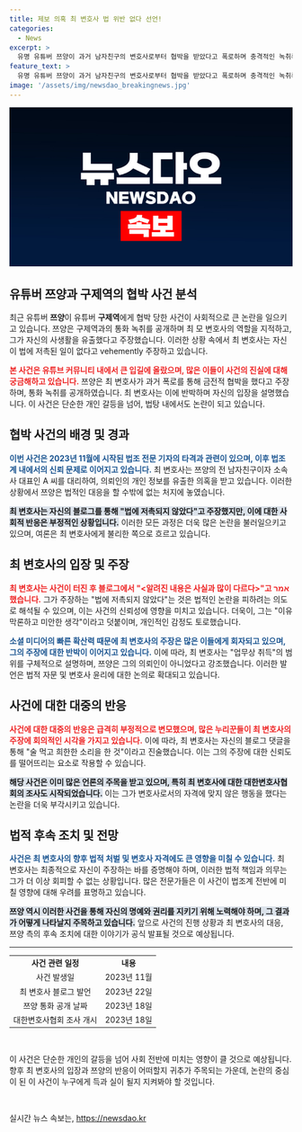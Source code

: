 ```yaml
---
title: 제보 의혹 최 변호사 법 위반 없다 선언!
categories:
  - News
excerpt: >
  유명 유튜버 쯔양이 과거 남자친구의 변호사로부터 협박을 받았다고 폭로하며 충격적인 녹취록을 공개했습니다. 최 변호사는 법 위반이 없다고 주장하며 반박하고 있고, 대한변호사협회는 조사를 개시했습니다. 진실은 과연 무엇일까요?
feature_text: >
  유명 유튜버 쯔양이 과거 남자친구의 변호사로부터 협박을 받았다고 폭로하며 충격적인 녹취록을 공개했습니다. 최 변호사는 법 위반이 없다고 주장하며 반박하고 있고, 대한변호사협회는 조사를 개시했습니다. 진실은 과연 무엇일까요?
image: '/assets/img/newsdao_breakingnews.jpg'
---
```


<p><img src="/assets/img/newsdao_breakingnews.jpg" alt="ontimetimes 속보" /></p>

<h2 data-ke-size="size26">유튜버 쯔양과 구제역의 협박 사건 분석</h2>

<p data-ke-size="size16">최근 유튜버 <b>쯔양</b>이 유튜버 <b>구제역</b>에게 협박 당한 사건이 사회적으로 큰 논란을 일으키고 있습니다. 쯔양은 구제역과의 통화 녹취를 공개하며 최 모 변호사의 역할을 지적하고, 그가 자신의 사생활을 유출했다고 주장했습니다. 이러한 상황 속에서 최 변호사는 자신이 법에 저촉된 일이 없다고 vehemently 주장하고 있습니다.</p>

<p data-ke-size="size16"><b><span style="color: #ee2323;">본 사건은 유튜브 커뮤니티 내에서 큰 입길에 올랐으며, 많은 이들이 사건의 진실에 대해 궁금해하고 있습니다.</span></b> 쯔양은 최 변호사가 과거 폭로를 통해 금전적 협박을 했다고 주장하며, 통화 녹취를 공개하였습니다. 최 변호사는 이에 반박하며 자신의 입장을 설명했습니다. 이 사건은 단순한 개인 갈등을 넘어, 법탕 내에서도 논란이 되고 있습니다.</p>

<h2 data-ke-size="size26">협박 사건의 배경 및 경과</h2>

<p data-ke-size="size16"><b><span style="color: #1a5490;">이번 사건은 2023년 11월에 시작된 법조 전문 기자의 타격과 관련이 있으며, 이후 법조계 내에서의 신뢰 문제로 이어지고 있습니다.</span></b> 최 변호사는 쯔양의 전 남자친구이자 소속사 대표인 A 씨를 대리하여, 의뢰인의 개인 정보를 유출한 의혹을 받고 있습니다. 이러한 상황에서 쯔양은 법적인 대응을 할 수밖에 없는 처지에 놓였습니다.</p>

<p data-ke-size="size16"><b><span style="background-color: #21538527;">최 변호사는 자신의 블로그를 통해 "법에 저촉되지 않았다"고 주장했지만, 이에 대한 사회적 반응은 부정적인 상황입니다.</span></b> 이러한 모든 과정은 더욱 많은 논란을 불러일으키고 있으며, 여론은 최 변호사에게 불리한 쪽으로 흐르고 있습니다.</p>

<h2 data-ke-size="size26">최 변호사의 입장 및 주장</h2>

<p data-ke-size="size16"><b><span style="color: #ee2323;">최 변호사는 사건이 터진 후 블로그에서 "&lt;알려진 내용은 사실과 많이 다르다&gt;"고 אמר했습니다.</span></b> 그가 주장하는 "법에 저촉되지 않았다"는 것은 법적인 논란을 피하려는 의도로 해석될 수 있으며, 이는 사건의 신뢰성에 영향을 미치고 있습니다. 더욱이, 그는 "이유 막론하고 미안한 생각"이라고 덧붙이며, 개인적인 감정도 토로했습니다.</p>

<p data-ke-size="size16"><b><span style="color: #1a5490;">소셜 미디어의 빠른 확산력 때문에 최 변호사의 주장은 많은 이들에게 회자되고 있으며, 그의 주장에 대한 반박이 이어지고 있습니다.</span></b> 이에 따라, 최 변호사는 "업무상 취득"의 범위를 구체적으로 설명하며, 쯔양은 그의 의뢰인이 아니었다고 강조했습니다. 이러한 발언은 법적 자문 및 변호사 윤리에 대한 논의로 확대되고 있습니다.</p>

<h2 data-ke-size="size26">사건에 대한 대중의 반응</h2>

<p data-ke-size="size16"><b><span style="color: #ee2323;">사건에 대한 대중의 반응은 급격히 부정적으로 변모했으며, 많은 누리꾼들이 최 변호사의 주장에 회의적인 시각을 가지고 있습니다.</span></b> 이에 따라, 최 변호사는 자신의 블로그 댓글을 통해 "술 먹고 희한한 소리을 한 것"이라고 진술했습니다. 이는 그의 주장에 대한 신뢰도를 떨어뜨리는 요소로 작용할 수 있습니다.</p>

<p data-ke-size="size16"><b><span style="background-color: #21538527;">해당 사건은 이미 많은 언론의 주목을 받고 있으며, 특히 최 변호사에 대한 대한변호사협회의 조사도 시작되었습니다.</span></b> 이는 그가 변호사로서의 자격에 맞지 않은 행동을 했다는 논란을 더욱 부각시키고 있습니다.</p>

<h2 data-ke-size="size26">법적 후속 조치 및 전망</h2>

<p data-ke-size="size16"><b><span style="color: #1a5490;">사건은 최 변호사의 향후 법적 처벌 및 변호사 자격에도 큰 영향을 미칠 수 있습니다.</span></b> 최 변호사는 최종적으로 자신이 주장하는 바를 증명해야 하며, 이러한 법적 책임과 의무는 그가 더 이상 회피할 수 없는 상황입니다. 많은 전문가들은 이 사건이 법조계 전반에 미칠 영향에 대해 우려를 표명하고 있습니다.</p>

<p data-ke-size="size16"><b><span style="background-color: #21538527;">쯔양 역시 이러한 사건을 통해 자신의 명예와 권리를 지키기 위해 노력해야 하며, 그 결과가 어떻게 나타날지 주목하고 있습니다.</span></b> 앞으로 사건의 진행 상황과 최 변호사의 대응, 쯔양 측의 후속 조치에 대한 이야기가 공식 발표될 것으로 예상됩니다.</p>

<hr>

<table style="width: 100%;">
<tr>
<td style="text-align: center; height: 17px;"><b>사건 관련 일정</b></td>
<td style="text-align: center; height: 17px;"><b>내용</b></td>
</tr>
<tr>
<td style="text-align: center; height: 17px;">사건 발생일</td>
<td style="text-align: center; height: 17px;">2023년 11월</td>
</tr>
<tr>
<td style="text-align: center; height: 17px;">최 변호사 블로그 발언</td>
<td style="text-align: center; height: 17px;">2023년 22일</td>
</tr>
<tr>
<td style="text-align: center; height: 17px;">쯔양 통화 공개 날짜</td>
<td style="text-align: center; height: 17px;">2023년 18일</td>
</tr>
<tr>
<td style="text-align: center; height: 17px;">대한변호사협회 조사 개시</td>
<td style="text-align: center; height: 17px;">2023년 18일</td>
</tr>
</table>

<p data-ke-size="size16">&nbsp;</p> 

<p data-ke-size="size16">이 사건은 단순한 개인의 갈등을 넘어 사회 전반에 미치는 영향이 클 것으로 예상됩니다. 향후 최 변호사의 입장과 쯔양의 반응이 어떠할지 귀추가 주목되는 가운데, 논란의 중심이 된 이 사건이 누구에게 득과 실이 될지 지켜봐야 할 것입니다.</p> 

<p data-ke-size="size16">&nbsp;</p>
실시간 뉴스 속보는, <a href="https://newsdao.kr" rel="dofollow">https://newsdao.kr</a>


